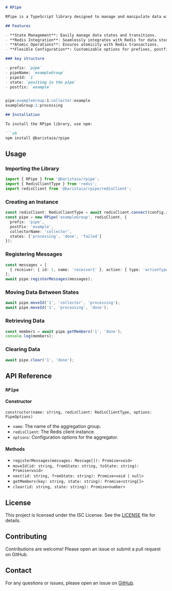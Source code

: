 ```markdown
# RPipe

RPipe is a TypeScript library designed to manage and manipulate data within a Redis database. It supports operations such as collecting, moving, and merging data based on state transitions.

## Features

- **State Management**: Easily manage data states and transitions.
- **Redis Integration**: Seamlessly integrates with Redis for data storage and manipulation.
- **Atomic Operations**: Ensures atomicity with Redis transactions.
- **Flexible Configuration**: Customizable options for prefixes, postfixes, and states.

### key structure

- prefix: `pipe`
- pipeName: `exampleGroup`
- pipeId: `1`
- state: `positing in the pipe`  
- postfix: `example`


pipe:exampleGroup:1:collector:example
exampleGroup:1:processing

## Installation

To install the RPipe library, use npm:

```sh
npm install @baristaio/rpipe
```

## Usage

### Importing the Library

```typescript
import { RPipe } from '@baristaio/rpipe';
import { RedisClientType } from 'redis';
import redisClient from '@baristaio/rpipe/redisClient';
```

### Creating an Instance

```typescript
const redisClient: RedisClientType = await redisClient.connect(config.redis); /* initialize your Redis client */;
const pipe = new RPipe('exampleGroup', redisClient, {
  prefix: 'pipe',
  postFix: 'example',
  collectorName: 'collector',
  states: ['processing', 'done', 'failed']
});
```

### Registering Messages

```typescript
const messages = [
  { receiver: { id: 1, name: 'receiver1' }, action: { type: 'actionType', payload: { data: 'example' } } }
];
await pipe.registerMessages(messages);
```

### Moving Data Between States

```typescript
await pipe.moveId('1', 'collector', 'processing');
await pipe.moveId('1', 'processing', 'done');
```

### Retrieving Data

```typescript
const members = await pipe.getMembers('1', 'done');
console.log(members);
```

### Clearing Data

```typescript
await pipe.clear('1', 'done');
```

## API Reference

### `RPipe`

#### Constructor

```
constructor(name: string, redisClient: RedisClientType, options: PipeOptions)
```

- `name`: The name of the aggregation group.
- `redisClient`: The Redis client instance.
- `options`: Configuration options for the aggregator.

#### Methods

- `registerMessages(messages: Message[]): Promise<void>`
- `moveId(id: string, fromState: string, toState: string): Promise<void>`
- `next(id: string, fromState: string): Promise<void | null>`
- `getMembers(key: string, state: string): Promise<string[]>`
- `clear(id: string, state: string): Promise<number>`

## License

This project is licensed under the ISC License. See the [LICENSE](LICENSE) file for details.

## Contributing

Contributions are welcome! Please open an issue or submit a pull request on GitHub.

## Contact

For any questions or issues, please open an issue on [GitHub](https://github.com/baristaio/rpipe/issues).
```
